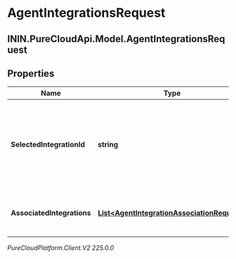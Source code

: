 # AgentIntegrationsRequest

## ININ.PureCloudApi.Model.AgentIntegrationsRequest

## Properties

|Name | Type | Description | Notes|
|------------ | ------------- | ------------- | -------------|
| **SelectedIntegrationId** | **string** | The ID of the integration selected for the agent. If not set, no integration will be used for the agent | [optional] |
| **AssociatedIntegrations** | [**List&lt;AgentIntegrationAssociationRequest&gt;**](AgentIntegrationAssociationRequest) | The list of integrations associated with the agent | |



_PureCloudPlatform.Client.V2 225.0.0_
